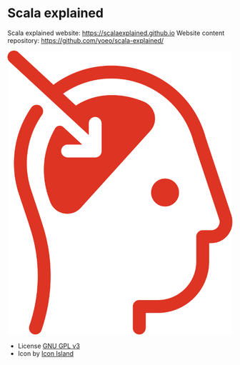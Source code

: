 # Scala explained

Scala explained website: https://scalaexplained.github.io
Website content repository: https://github.com/yoeo/scala-explained/


![logo](assets/img/logo.svg)

* License [GNU GPL v3](https://www.gnu.org/licenses/gpl-3.0.en.html)
* Icon by [Icon Island](https://thenounproject.com/iconisland/)
